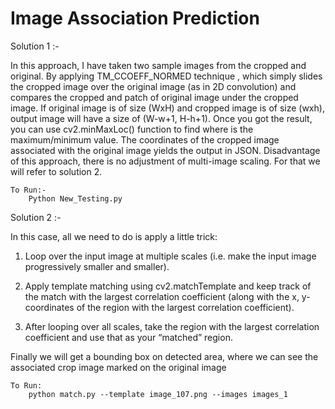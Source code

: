 # Image Association Prediction

Solution 1 :- 
	
In this approach, I have taken two sample images from the cropped and original. By applying TM_CCOEFF_NORMED technique , which simply slides the cropped image over the original image (as in 2D convolution) and compares the cropped and patch of original image under the cropped image. If original image is of size (WxH) and cropped image is of size (wxh), output image will have a size of (W-w+1, H-h+1). Once you got the result, you can use cv2.minMaxLoc() function to find where is the maximum/minimum value.
The coordinates of the cropped image associated with the original image yields the output in JSON.
Disadvantage of this approach, there is no adjustment of multi-image scaling. For that we will refer to solution 2.
	
	To Run:- 
		Python New_Testing.py

		
Solution 2 :-

In this case, all we need to do is apply a little trick:

1.	Loop over the input image at multiple scales (i.e. make the input image progressively smaller and smaller).
2.	Apply template matching using cv2.matchTemplate  and keep track of the match with the largest correlation coefficient (along with the x, y-coordinates of the region with the largest correlation coefficient).

3.	After looping over all scales, take the region with the largest correlation coefficient and use that as your “matched” region.

Finally we will get a bounding box on detected area, where we can see the associated crop image marked on the original image


	To Run:
		python match.py --template image_107.png --images images_1

